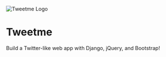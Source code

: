 ![Tweetme Logo](https://cfe-static.s3.amazonaws.com/media/tweetme/images/tweetme.png)

# Tweetme

Build a Twitter-like web app with Django, jQuery, and Bootstrap!

